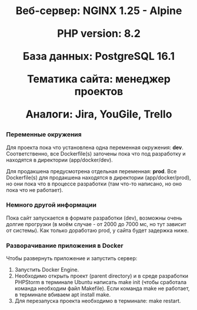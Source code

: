 <h1 align="center">
  
Веб-сервер: NGINX 1.25 - Alpine
  
PHP version: 8.2

База данных: PostgreSQL 16.1

Тематика сайта: менеджер проектов

Аналоги: Jira, YouGile, Trello
</h1>


<h3>Переменные окружения</h3>

Для проекта пока что установлена одна переменная окружения: <b>dev</b>. Соответственно, все Dockerfile(s) заточены пока что под разработку и находятся в директории (app/docker/dev).

Для продакшена предусмотрена отдельная переменная: <b>prod</b>. Все Dockerfile(s) для продакшена находятся в директории (app/docker/prod), но они пока что в процессе разработки (там что-то написано, но оно пока что не работает).


<h3>Немного другой информации</h3>

Пока сайт запускается в формате разработки (dev), возможны очень долгие прогрузки (в моём случае - от 2000 до 7000 мс, но тут зависит от системы). Как только доработаю prod, у сайта будет задержка ниже.

<h3>Разворачивание приложения в Docker</h3>

Чтобы развернуть приложение и запустить сервер:
1. Запустить Docker Engine.
2. Необходимо открыть проект (parent directory) и в среде разработки PHPStorm в терминале Ubuntu написать make init (чтобы сработала команда необходим файл Makefile). Если команда make не работает, в терминале вбиваем apt install make.
3. Для перезапуска проекта необходимо в терминале: make restart.
